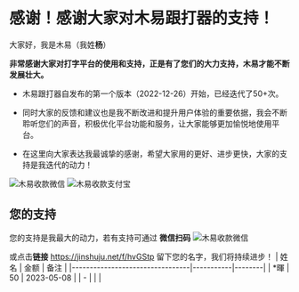 # 感谢！感谢大家对木易跟打器的支持！


大家好，我是木易（我姓**杨**）

**非常感谢大家对打字平台的使用和支持，正是有了您们的大力支持，木易才能不断发展壮大。**


* 木易跟打器自发布的第一个版本（2022-12-26）开始，已经迭代了50+次。

* 同时大家的反馈和建议也是我不断改进和提升用户体验的重要依据，我会不断聆听您们的声音，积极优化平台功能和服务，让大家能够更加愉悦地使用平台。

* 在这里向大家表达我最诚挚的感谢，希望大家用的更好、进步更快，大家的支持是我迭代的动力！


<img style="max-height:200px;" alt="木易收款微信" src="https://static.owenyang.top/typers/wechat.png">
<img style="max-height:200px;" alt="木易收款支付宝" src="https://static.owenyang.top/typers/ali.png">

## 您的支持
您的支持是我最大的动力，若有支持可通过
**微信扫码**
<img style="max-height:100px;" alt="木易收款微信" src="https://static.owenyang.top/typers/donate-qr.png">

或点击**链接** <a href="https://jinshuju.net/f/hvGStp" target="_blank">https://jinshuju.net/f/hvGStp</a> 留下您的名字，我们将持续进步！
| 姓名                            | 金额 | 备注 |
|---------------------------------|-----------|--------|
|    *暉              |    50    |   2023-05-08   |
|    -                     |          | |


